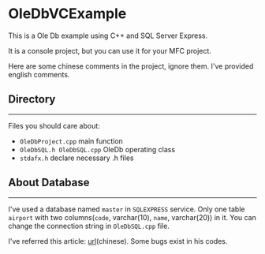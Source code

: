 OleDbVCExample
==============

This is a Ole Db example using C++ and SQL Server Express.

It is a console project, but you can use it for your MFC project.

Here are some chinese comments in the project, ignore them. I've provided english comments.

## Directory
***
Files you should care about:
+ `OleDbProject.cpp` main function
+ `OleDbSQL.h OleDbSQL.cpp` OleDb operating class
+ `stdafx.h` declare necessary .h files


## About Database
***
I've used a database named `master` in `SQLEXPRESS` service. Only one table `airport` with two columns(`code`, varchar(10), `name`, varchar(20)) in it. You can change the connection string in `OleDbSQL.cpp` file.

I've referred this article: [url](http://gamebabyrocksun.blog.163.com/blog/static/571534632008101083957499/)(chinese). Some bugs exist in his codes.